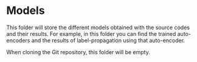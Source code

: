# Models

This folder will store the different models obtained with the source codes and their results. For example, in this folder you can find the trained auto-encoders and the results of label-propagation using that auto-encoder.

When cloning the Git repository, this folder will be empty.
